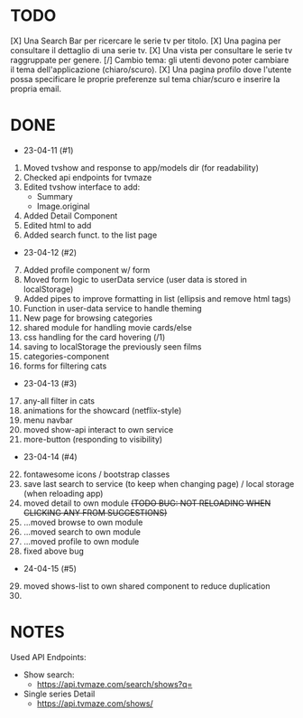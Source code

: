 # TODO

[X] Una Search Bar per ricercare le serie tv per titolo.
[X] Una pagina per consultare il dettaglio di una serie tv.
[X] Una vista per consultare le serie tv raggruppate per genere.
[/] Cambio tema: gli utenti devono poter cambiare il tema dell'applicazione (chiaro/scuro).
[X] Una pagina profilo dove l'utente possa specificare le proprie preferenze sul tema chiar/scuro e inserire la propria email.

# DONE

- 23-04-11 (#1)

1.  Moved tvshow and response to app/models dir (for readability)
2.  Checked api endpoints for tvmaze
3.  Edited tvshow interface to add:
    - Summary
    - Image.original
4.  Added Detail Component
5.  Edited html to add <base href="/">
6.  Added search funct. to the list page

- 23-04-12 (#2)

7.  Added profile component w/ form
8.  Moved form logic to userData service (user data is stored in localStorage)
9.  Added pipes to improve formatting in list (ellipsis and remove html tags)
10. Function in user-data service to handle theming
11. New page for browsing categories
12. shared module for handling movie cards/else
13. css handling for the card hovering (/1)
14. saving to localStorage the previously seen films
15. categories-component
16. forms for filtering cats

- 23-04-13 (#3)

17. any-all filter in cats
18. animations for the showcard (netflix-style)
19. menu navbar
20. moved show-api interact to own service
21. more-button (responding to visibility)

- 23-04-14 (#4)

22. fontawesome icons / bootstrap classes
23. save last search to service (to keep when changing page) / local storage (when reloading app)
24. moved detail to own module ~~(TODO BUG: NOT RELOADING WHEN CLICKING ANY FROM SUGGESTIONS)~~
25. ...moved browse to own module
26. ...moved search to own module
27. ...moved profile to own module
28. fixed above bug

- 24-04-15 (#5)

29. moved shows-list to own shared component to reduce duplication
30.

# NOTES

Used API Endpoints:

- Show search:
  - https://api.tvmaze.com/search/shows?q=<query/>
- Single series Detail
  - https://api.tvmaze.com/shows/<show-id/>
